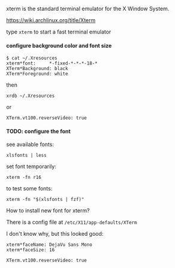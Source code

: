 xterm is the standard terminal emulator for the X Window System.

https://wiki.archlinux.org/title/Xterm

type `xterm` to start a fast terminal emulator

#### configure background color and font size

```
$ cat ~/.Xresources 
xterm*font:     *-fixed-*-*-*-18-*
XTerm*Background: black
XTerm*Foreground: white
```

then
```
xrdb ~/.Xresources
```
or
```
XTerm.vt100.reverseVideo: true
```

#### TODO: configure the font

see available fonts:
```
xlsfonts | less
```
set font temporarily:
``` 
xterm -fn r16
```

to test some fonts:
```
xterm -fn "$(xlsfonts | fzf)"
```

How to install new font for xterm?

There is a config file at `/etc/X11/app-defaults/XTerm`

I don't know why, but this looked good:
```
xterm*faceName: DejaVu Sans Mono
xterm*faceSize: 16

XTerm.vt100.reverseVideo: true
```
